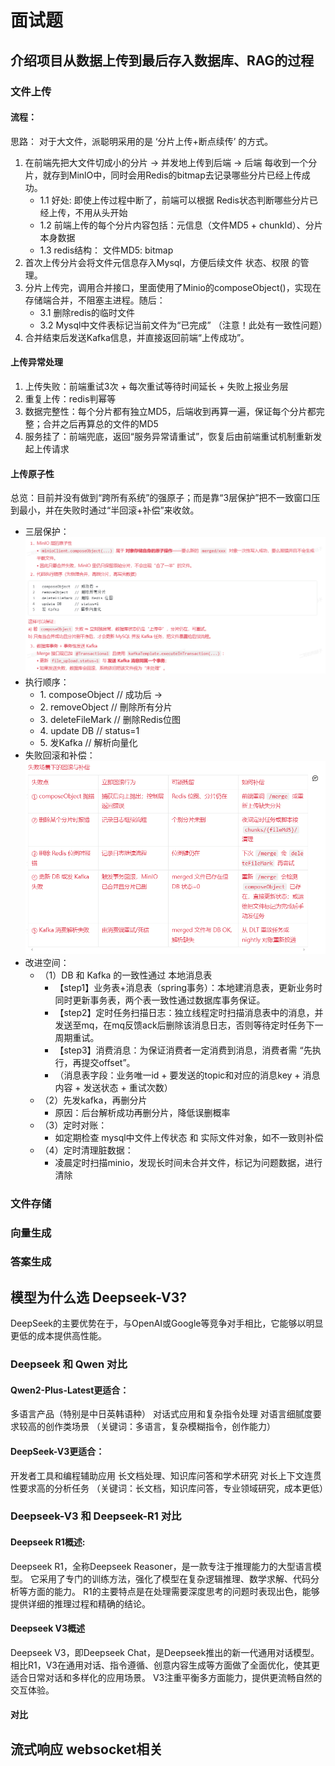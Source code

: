 # 面试题
## 介绍项目从数据上传到最后存入数据库、RAG的过程
### 文件上传
#### 流程：
思路： 对于大文件，派聪明采用的是 ‘分片上传+断点续传’ 的方式。
1. 在前端先把大文件切成小的分片 -> 并发地上传到后端 -> 后端 每收到一个分片，就存到MinlO中，同时会用Redis的bitmap去记录哪些分片已经上传成功。  
    - 1.1 好处: 即使上传过程中断了，前端可以根据 Redis状态判断哪些分片已经上传，不用从头开始
    - 1.2 前端上传的每个分片内容包括：元信息（文件MD5 + chunkId）、分片本身数据
    - 1.3 redis结构： 文件MD5: bitmap
2. 首次上传分片会将文件元信息存入Mysql，方便后续文件 状态、权限 的管理。
3. 分片上传完，调用合并接口，里面使用了Minio的composeObject()，实现在存储端合并，不阻塞主进程。随后：
   - 3.1 删除redis的临时文件
   - 3.2 Mysql中文件表标记当前文件为“已完成”
（注意！此处有一致性问题）
4. 合并结束后发送Kafka信息，并直接返回前端“上传成功”。

####  上传异常处理
1. 上传失败：前端重试3次 + 每次重试等待时间延长 + 失败上报业务层
2. 重复上传：redis判幂等
3. 数据完整性：每个分片都有独立MD5，后端收到再算一遍，保证每个分片都完整；合并之后再算总的文件的MD5
4. 服务挂了：前端兜底，返回“服务异常请重试”，恢复后由前端重试机制重新发起上传请求

#### 上传原子性
总览：目前并没有做到“跨所有系统”的强原子；而是靠“3层保护”把不一致窗口压到最小，并在失败时通过“半回滚+补偿”来收敛。
- 三层保护：  
![合并3层保护.png](images%2F%E5%90%88%E5%B9%B63%E5%B1%82%E4%BF%9D%E6%8A%A4.png)
- 执行顺序：
  - 1\. composeObject // 成功后 →
  - 2\. removeObject // 刪除所有分片
  - 3\. deleteFileMark // 删除Redis位图
  - 4\. update DB // status=1
  - 5\. 发Kafka // 解析向量化
- 失败回滚和补偿：  
![失败回滚补偿.png](images%2F%E5%A4%B1%E8%B4%A5%E5%9B%9E%E6%BB%9A%E8%A1%A5%E5%81%BF.png)
- 改进空间：
  - （1）DB 和 Kafka 的一致性通过 本地消息表
    - 【step1】业务表+消息表（spring事务）：本地建消息表，更新业务时同时更新事务表，两个表一致性通过数据库事务保证。
    - 【step2】定时任务扫描日志：独立线程定时扫描消息表中的消息，并发送至mq，在mq反馈ack后删除该消息日志，否则等待定时任务下一周期重试。
    - 【step3】消费消息：为保证消费者一定消费到消息，消费者需 “先执行，再提交offset”。
    - （消息表字段：业务唯一id + 要发送的topic和对应的消息key + 消息内容 + 发送状态 + 重试次数）
  - （2）先发kafka，再删分片
    - 原因：后台解析成功再删分片，降低误删概率
  - （3）定时对账：
    - 如定期检查 mysql中文件上传状态 和 实际文件对象，如不一致则补偿
  - （4）定时清理脏数据：
    - 凌晨定时扫描minio，发现长时间未合并文件，标记为问题数据，进行清除



### 文件存储

### 向量生成

### 答案生成

## 模型为什么选 Deepseek-V3?

DeepSeek的主要优势在于，与OpenAI或Google等竞争对手相比，它能够以明显更低的成本提供高性能。

### Deepseek 和 Qwen 对比
#### Qwen2-Plus-Latest更适合：
多语言产品（特别是中日英韩语种）
对话式应用和复杂指令处理
对语言细腻度要求较高的创作类场景
（关键词：多语言，复杂模糊指令，创作能力）

#### DeepSeek-V3更适合：
开发者工具和编程辅助应用
长文档处理、知识库问答和学术研究
对长上下文连贯性要求高的分析任务
（关键词：长文档，知识库问答，专业领域研究，成本更低）


### Deepseek-V3 和 Deepseek-R1 对比
#### Deepseek R1概述:
Deepseek R1，全称Deepseek Reasoner，是一款专注于推理能力的大型语言模型。
它采用了专门的训练方法，强化了模型在复杂逻辑推理、数学求解、代码分析等方面的能力。
R1的主要特点是在处理需要深度思考的问题时表现出色，能够提供详细的推理过程和精确的结论。

#### Deepseek V3概述
Deepseek V3，即Deepseek Chat，是Deepseek推出的新一代通用对话模型。
相比R1，V3在通用对话、指令遵循、创意内容生成等方面做了全面优化，使其更适合日常对话和多样化的应用场景。
V3注重平衡多方面能力，提供更流畅自然的交互体验。

#### 对比

## 流式响应 websocket相关

